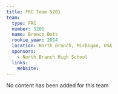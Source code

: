 ```yaml
---
title: FRC Team 5201
team:
  type: FRC
  number: 5201
  name: Bronco Bots
  rookie_year: 2014
  location: North Branch, Michigan, USA
  sponsors:
    - North Branch High School
  links:
    Website: 
---
```

No content has been added for this team
